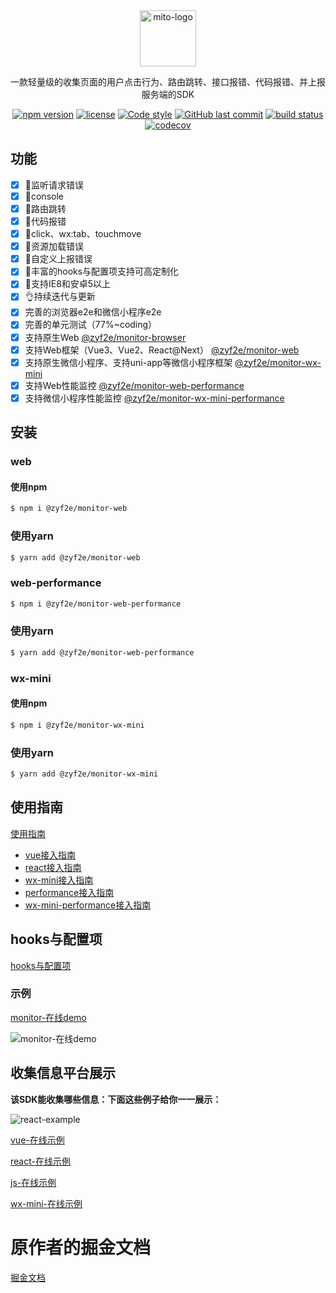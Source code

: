 <div align="center">
    <a href="#" target="_blank">
    <img src="https://tva1.sinaimg.cn/large/008i3skNly1gql8asit7qj30de05c3yg.jpg" alt="mito-logo" height="90">
    </a>
    <p>一款轻量级的收集页面的用户点击行为、路由跳转、接口报错、代码报错、并上报服务端的SDK</p>

[![npm version](https://img.shields.io/npm/v/@zyf2e/monitor-web.svg?style=flat-square)](https://www.npmjs.com/package/@zyf2e/monitor-web)
[![license](https://img.shields.io/github/license/clouDr-f2e/mitojs)](https://github.com/clouDr-f2e/mitojs/blob/dev/LICENSE)
[![Code style](https://img.shields.io/badge/code_style-prettier-ff69b4.svg?style=flat-square)](https://github.com/prettier/prettier)
[![GitHub last commit](https://img.shields.io/github/last-commit/clouDr-f2e/monitor.svg?style=flat-square)](https://github.com/clouDr-f2e/monitor/commits/master)
[![build status](https://img.shields.io/travis/clouDr-f2e/monitor/master.svg?style=flat-square)](https://travis-ci.com/github/clouDr-f2e/monitor)
[![codecov](https://codecov.io/gh/clouDr-f2e/monitor/branch/master/graph/badge.svg?token=W7JP5GDOM7)](https://codecov.io/gh/clouDr-f2e/monitor)

<!-- [![npm downloads](https://img.shields.io/npm/dm/@zyf2e/monitor.svg?style=flat-square)](http://npm-stat.com/charts.html?package=@zyf2e/monitor) -->


</div>

## 功能

- [x] 🔨监听请求错误
- [x] 🔨console
- [x] 🔨路由跳转
- [x] 🔨代码报错
- [x] 🔨click、wx:tab、touchmove
- [x] 🔨资源加载错误
- [x] 🏅自定义上报错误
- [x] 🚀丰富的hooks与配置项支持可高定制化
- [x] 🌝支持IE8和安卓5以上
- [x] 👌持续迭代与更新
- [x] 完善的浏览器e2e和微信小程序e2e
- [x] 完善的单元测试（77%~coding）
- [x] 支持原生Web [@zyf2e/monitor-browser](https://github.com/clouDr-f2e/mitojs/tree/master/packages/browser)
- [x] 支持Web框架（Vue3、Vue2、React@Next） [@zyf2e/monitor-web](https://github.com/clouDr-f2e/mitojs/tree/master/packages/web)
- [x] 支持原生微信小程序、支持uni-app等微信小程序框架 [@zyf2e/monitor-wx-mini](https://github.com/clouDr-f2e/mitojs/tree/master/packages/wx-mini)
- [x] 支持Web性能监控 [@zyf2e/monitor-web-performance](https://github.com/clouDr-f2e/mitojs/tree/master/packages/web-performance)
- [x] 支持微信小程序性能监控 [@zyf2e/monitor-wx-mini-performance](https://github.com/clouDr-f2e/mitojs/tree/master/packages/wx-mini-performance)

## 安装

### web

#### 使用npm

```bash
$ npm i @zyf2e/monitor-web
```

### 使用yarn

```bash
$ yarn add @zyf2e/monitor-web
```

### web-performance

```bash
$ npm i @zyf2e/monitor-web-performance
```

### 使用yarn

```bash
$ yarn add @zyf2e/monitor-web-performance
```

### wx-mini

#### 使用npm

```bash
$ npm i @zyf2e/monitor-wx-mini
```

### 使用yarn

```bash
$ yarn add @zyf2e/monitor-wx-mini
```

## 使用指南

[使用指南](https://github.com/clouDr-f2e/mitojs/blob/master/docs/guide.md)

* [vue接入指南](https://github.com/clouDr-f2e/mitojs/blob/master/docs/guide.md#Vue)
* [react接入指南](https://github.com/clouDr-f2e/mitojs/blob/master/docs/guide.md#react)
* [wx-mini接入指南](https://github.com/clouDr-f2e/mitojs/blob/master/docs/guide.md#微信小程序)
* [performance接入指南](https://github.com/clouDr-f2e/mitojs/blob/dev/docs/performance.md)
* [wx-mini-performance接入指南](https://github.com/clouDr-f2e/mitojs/blob/dev/docs/wx-mini-performance.md)


## hooks与配置项

[hooks与配置项](https://github.com/clouDr-f2e/mitojs/blob/master/docs/option.md)



### 示例
[monitor-在线demo](https://cloudr-f2e.github.io/monitor-demo/#/)

![monitor-在线demo](./docs/assets/monitor-demo.gif)


## 收集信息平台展示

**该SDK能收集哪些信息：下面这些例子给你一一展示：**

![react-example](https://tva1.sinaimg.cn/large/008eGmZEly1gmxggqptzwg30u00hoe84.gif)

[vue-在线示例](https://static.91jkys.com/f2e/mito-error-example/#/errors/1/info)

[react-在线示例](https://static.91jkys.com/f2e/mito-error-example/#/errors/2/info)

[js-在线示例](https://static.91jkys.com/f2e/mito-error-example/#/errors/3/info)

[wx-mini-在线示例](https://static.91jkys.com/f2e/mito-error-example/#/errors/4/info)

# 原作者的掘金文档
[掘金文档](https://juejin.cn/post/6921549680639737863?searchId=20230926155418CF4087D69B0F792716D5#heading-2)

